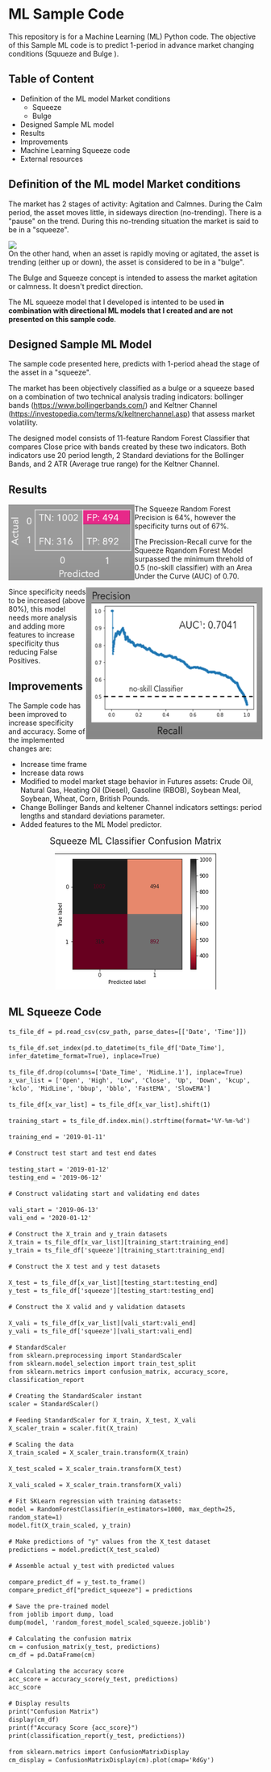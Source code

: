 # ML Sample Code

This repository is for a Machine Learning (ML) Python code. The objective of this Sample ML code is to predict 1-period in advance market changing conditions (Squueze and Bulge ).

## Table of Content

* Definition of the ML model Market conditions
    - Squeeze 
    - Bulge
* Designed Sample ML model
* Results
* Improvements
* Machine Learning Squeeze code
* External resources 

## Definition of the ML model Market conditions

The market has 2 stages of activity: Agitation and Calmnes. During the Calm period, the asset moves little, in sideways direction (no-trending). There is a "pause" on the trend. During this no-trending situation the market is said to be in a "squeeze".

<img src=./Images/strategy_and_indicators.gif width="500" align="left" />

On the other hand, when an asset is rapidly moving or agitated, the asset is trending (either up or down), the asset is considered to be in a "bulge".

The Bulge and Squeeze concept is intended to assess the market agitation or calmness. It doesn't predict direction.

The ML squeeze model that I developed is intented to be used **in combination with directional ML models that I created and are not presented on this sample code**. 

## Designed Sample ML Model

The sample code presented here, predicts with 1-period ahead the stage of the asset in a "squeeze". 

The market has been objectively classified as a bulge or a squeeze based on a combination of two technical analysis trading indicators: bollinger bands (https://www.bollingerbands.com/) and Keltner Channel (https://investopedia.com/terms/k/keltnerchannel.asp) that assess market volatility.

The designed model consists of 11-feature Random Forest Classifier that compares Close price with bands created by these two indicators. Both indicators use 20 period length, 2 Standard deviations for the Bollinger Bands, and 2 ATR (Average true range) for the Keltner Channel.

## Results

 <img src="Images/rf_squeeze_cmtable.png" width=250 height=150 align="Left"> The Squeeze Random Forest Precision is 64%, however the specificity turns out of 67%. 

 The Precission-Recall curve for the Squeeze Rqandom Forest Model surpassed the minimum threhold of 0.5 (no-skill classifier) with an Area Under the Curve (AUC) of 0.70. 

 <img src="Images/prec_recal_curve_with_auc_squeeze.png" width=350 height=300, align="Right" >

 Since specificity needs to be increased (above 80%), this model needs more analysis and adding more features to increase specificity thus reducing False Positives.

 ## Improvements

 The Sample code has been improved to increase specificity and accuracy. Some of the implemented changes are:
 * Increase time frame
 * Increase data rows
 * Modified to model market stage behavior in Futures assets: Crude Oil, Natural Gas, Heating Oil (Diesel), Gasoline (RBOB), Soybean Meal, Soybean, Wheat, Corn, British Pounds.
 * Change Bollinger Bands and keltener Channel indicators settings: period lengths and standard deviations parameter.
 * Added features to the ML Model predictor. 

<p style="text-align: center;"> <font size="4"> Squeeze ML Classifier Confusion Matrix </font></p>
</font></p>
<p align="center">
  <img src="Images/cm_squeeze_rf.png" alt="Squeeze ML Model Confusion Matrix"/>
</p>


## ML Squeeze Code

```
ts_file_df = pd.read_csv(csv_path, parse_dates=[['Date', 'Time']])

ts_file_df.set_index(pd.to_datetime(ts_file_df['Date_Time'], infer_datetime_format=True), inplace=True)

ts_file_df.drop(columns=['Date_Time', 'MidLine.1'], inplace=True)
x_var_list = ['Open', 'High', 'Low', 'Close', 'Up', 'Down', 'kcup', 'kclo', 'MidLine', 'bbup', 'bblo', 'FastEMA', 'SlowEMA']

ts_file_df[x_var_list] = ts_file_df[x_var_list].shift(1)

training_start = ts_file_df.index.min().strftime(format='%Y-%m-%d')

training_end = '2019-01-11'

# Construct test start and test end dates

testing_start = '2019-01-12'
testing_end = '2019-06-12'

# Construct validating start and validating end dates

vali_start = '2019-06-13'
vali_end = '2020-01-12'

# Construct the X_train and y_train datasets
X_train = ts_file_df[x_var_list][training_start:training_end]
y_train = ts_file_df['squeeze'][training_start:training_end]

# Construct the X test and y test datasets

X_test = ts_file_df[x_var_list][testing_start:testing_end]
y_test = ts_file_df['squeeze'][testing_start:testing_end]

# Construct the X valid and y validation datasets

X_vali = ts_file_df[x_var_list][vali_start:vali_end]
y_vali = ts_file_df['squeeze'][vali_start:vali_end]

# StandardScaler 
from sklearn.preprocessing import StandardScaler
from sklearn.model_selection import train_test_split
from sklearn.metrics import confusion_matrix, accuracy_score, classification_report

# Creating the StandardScaler instant 
scaler = StandardScaler()

# Feeding StandardScaler for X_train, X_test, X_vali
X_scaler_train = scaler.fit(X_train)

# Scaling the data 
X_train_scaled = X_scaler_train.transform(X_train)

X_test_scaled = X_scaler_train.transform(X_test)

X_vali_scaled = X_scaler_train.transform(X_vali)

# Fit SKLearn regression with training datasets:
model = RandomForestClassifier(n_estimators=1000, max_depth=25, random_state=1)
model.fit(X_train_scaled, y_train)

# Make predictions of "y" values from the X_test dataset
predictions = model.predict(X_test_scaled)

# Assemble actual y_test with predicted values

compare_predict_df = y_test.to_frame()
compare_predict_df["predict_squeeze"] = predictions

# Save the pre-trained model
from joblib import dump, load
dump(model, 'random_forest_model_scaled_squeeze.joblib')

# Calculating the confusion matrix
cm = confusion_matrix(y_test, predictions)
cm_df = pd.DataFrame(cm)

# Calculating the accuracy score
acc_score = accuracy_score(y_test, predictions)
acc_score

# Display results
print("Confusion Matrix")
display(cm_df)
print(f"Accuracy Score {acc_score}")
print(classification_report(y_test, predictions))

from sklearn.metrics import ConfusionMatrixDisplay
cm_display = ConfusionMatrixDisplay(cm).plot(cmap='RdGy')
```



    

